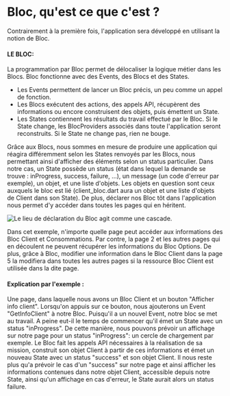 # Bloc, qu'est ce que c'est ?

Contrairement à la première fois, l'application sera développé en utilisant la notion de Bloc.&#x20;

#### LE BLOC:

La programmation par Bloc permet de délocaliser la logique métier dans les Blocs. Bloc fonctionne avec des Events, des Blocs et des States.

* Les Events permettent de lancer un Bloc précis, un peu comme un appel de fonction.
* Les Blocs exécutent des actions, des appels API, récupèrent des informations ou encore construisent des objets, puis émettent un State.
* Les States contiennent les résultats du travail effectué par le Bloc. Si le State change, les BlocProviders associés dans toute l'application seront reconstruits. Si le State ne change pas, rien ne bouge.

Grâce aux Blocs, nous sommes en mesure de produire une application qui réagira différemment selon les States renvoyés par les Blocs, nous permettant ainsi d'afficher des éléments selon un status particulier. Dans notre cas, un State possède un status (état dans lequel la demande se trouve : inProgress, success, failure, ...), un message (un code d'erreur par exemple), un objet, et une liste d'objets. Les objets en question sont ceux auxquels le bloc est lié (client\_bloc.dart aura un objet et une liste d'objets de Client dans son State). De plus, déclarer nos Bloc tôt dans l'application nous permet d'y accéder dans toutes les pages qui en héritent.

![Le lieu de déclaration du Bloc agit comme une cascade.](<../../.gitbook/assets/Shéma Bloc.jpg>)

Dans cet exemple, n'importe quelle page peut accéder aux informations des Bloc Client et Consommations. Par contre, la page 2 et les autres pages qui en découlent ne peuvent récupérer les informations du Bloc Options. De plus, grâce à Bloc, modifier une information dans le Bloc Client dans la page 5 la modifiera dans toutes les autres pages si la ressource Bloc Client est utilisée dans la dite page.&#x20;

#### Explication par l'exemple : &#x20;

Une page, dans laquelle nous avons un Bloc Client et un bouton "Afficher info client". Lorsqu'on appuis sur ce bouton, nous ajouterons un Event "GetInfoClient" à notre Bloc. Puisqu'il a un nouvel Event, notre bloc se met au travail. A peine eut-il le temps de commencer qu'il émet un State avec un status "inProgress". De cette manière, nous pouvons prévoir un affichage sur notre page pour un status "inProgress": un cercle de chargement par exemple. Le Bloc fait les appels API nécessaires à la réalisation de sa mission, construit son objet Client à partir de ces informations et émet un nouveau State avec un status "success" et son objet Client. Il nous reste plus qu'a prévoir le cas d'un "success" sur notre page et ainsi afficher les informations contenues dans notre objet Client, accessible depuis notre State, ainsi qu'un affichage en cas d'erreur, le State aurait alors un status failure.&#x20;


